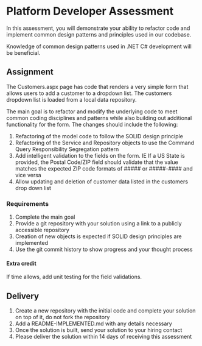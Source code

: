 # Platform Developer Assessment

In this assessment, you will demonstrate your ability to refactor code and implement common design patterns and principles used in our codebase.

Knowledge of common design patterns used in .NET C# development will be beneficial.

## Assignment

The Customers.aspx page has code that renders a very simple form that allows users to add a customer to a dropdown list. The customers
dropdown list is loaded from a local data repository.

The main goal is to refactor and modify the underlying code to meet common coding disciplines and patterns while also building out additional 
functionality for the form. The changes should include the following:

1. Refactoring of the model code to follow the SOLID design principle
2. Refactoring of the Service and Repository objects to use the Command Query Responsibility Segregation pattern 
3. Add intelligent validation to the fields on the form. IE If a US State is provided, the Postal Code/ZIP field should validate that the 
value matches the expected ZIP code formats of ##### or #####-#### and vice versa
4. Allow updating and deletion of customer data listed in the customers drop down list

### Requirements

1. Complete the main goal
2. Provide a git repository with your solution using a link to a publicly accessible repository
3. Creation of new objects is expected if SOLID design principles are implemented
4. Use the git commit history to show progress and your thought process

#### Extra credit

If time allows, add unit testing for the field validations.

## Delivery

1. Create a new repository with the initial code and complete your solution on top of it, do not fork the repository
2. Add a README-IMPLEMENTED.md with any details necessary
3. Once the solution is built, send your solution to your hiring contact
4. Please deliver the solution within 14 days of receiving this assessment
